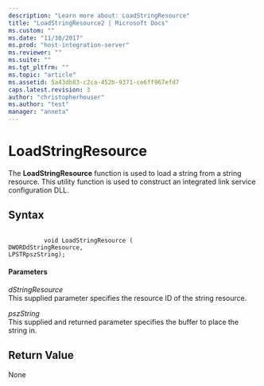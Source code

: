 ```yaml
---
description: "Learn more about: LoadStringResource"
title: "LoadStringResource2 | Microsoft Docs"
ms.custom: ""
ms.date: "11/30/2017"
ms.prod: "host-integration-server"
ms.reviewer: ""
ms.suite: ""
ms.tgt_pltfrm: ""
ms.topic: "article"
ms.assetid: 5a43db83-c2ca-452b-9371-ce6ff967efd7
caps.latest.revision: 3
author: "christopherhouser"
ms.author: "test"
manager: "anneta"
---
```

# LoadStringResource
The **LoadStringResource** function is used to load a string from a string resource. This utility function is used to construct an integrated link service configuration DLL.  
  
## Syntax  
  
```  
  
          void LoadStringResource (   
DWORDdStringResource,  
LPSTRpszString);  
```  
  
#### Parameters  
 *dStringResource*  
 This supplied parameter specifies the resource ID of the string resource.  
  
 *pszString*  
 This supplied and returned parameter specifies the buffer to place the string in.  
  
## Return Value  
 None
